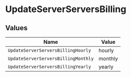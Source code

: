 # UpdateServerServersBilling


## Values

| Name                                | Value                               |
| ----------------------------------- | ----------------------------------- |
| `UpdateServerServersBillingHourly`  | hourly                              |
| `UpdateServerServersBillingMonthly` | monthly                             |
| `UpdateServerServersBillingYearly`  | yearly                              |